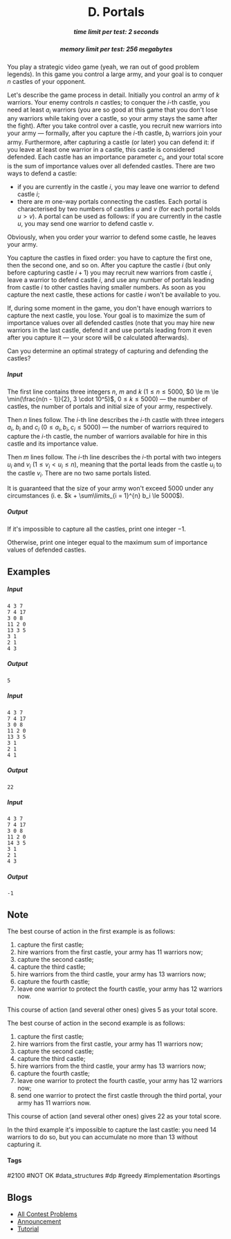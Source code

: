 <h1 style='text-align: center;'> D. Portals</h1>

<h5 style='text-align: center;'>time limit per test: 2 seconds</h5>
<h5 style='text-align: center;'>memory limit per test: 256 megabytes</h5>

You play a strategic video game (yeah, we ran out of good problem legends). In this game you control a large army, and your goal is to conquer $n$ castles of your opponent.

Let's describe the game process in detail. Initially you control an army of $k$ warriors. Your enemy controls $n$ castles; to conquer the $i$-th castle, you need at least $a_i$ warriors (you are so good at this game that you don't lose any warriors while taking over a castle, so your army stays the same after the fight). After you take control over a castle, you recruit new warriors into your army — formally, after you capture the $i$-th castle, $b_i$ warriors join your army. Furthermore, after capturing a castle (or later) you can defend it: if you leave at least one warrior in a castle, this castle is considered defended. Each castle has an importance parameter $c_i$, and your total score is the sum of importance values over all defended castles. There are two ways to defend a castle:

* if you are currently in the castle $i$, you may leave one warrior to defend castle $i$;
* there are $m$ one-way portals connecting the castles. Each portal is characterised by two numbers of castles $u$ and $v$ (for each portal holds $u > v$). A portal can be used as follows: if you are currently in the castle $u$, you may send one warrior to defend castle $v$.

Obviously, when you order your warrior to defend some castle, he leaves your army.

You capture the castles in fixed order: you have to capture the first one, then the second one, and so on. After you capture the castle $i$ (but only before capturing castle $i + 1$) you may recruit new warriors from castle $i$, leave a warrior to defend castle $i$, and use any number of portals leading from castle $i$ to other castles having smaller numbers. As soon as you capture the next castle, these actions for castle $i$ won't be available to you.

If, during some moment in the game, you don't have enough warriors to capture the next castle, you lose. Your goal is to maximize the sum of importance values over all defended castles (note that you may hire new warriors in the last castle, defend it and use portals leading from it even after you capture it — your score will be calculated afterwards).

Can you determine an optimal strategy of capturing and defending the castles?

##### Input

The first line contains three integers $n$, $m$ and $k$ ($1 \le n \le 5000$, $0 \le m \le \min(\frac{n(n - 1)}{2}, 3 \cdot 10^5)$, $0 \le k \le 5000$) — the number of castles, the number of portals and initial size of your army, respectively.

Then $n$ lines follow. The $i$-th line describes the $i$-th castle with three integers $a_i$, $b_i$ and $c_i$ ($0 \le a_i, b_i, c_i \le 5000$) — the number of warriors required to capture the $i$-th castle, the number of warriors available for hire in this castle and its importance value.

Then $m$ lines follow. The $i$-th line describes the $i$-th portal with two integers $u_i$ and $v_i$ ($1 \le v_i < u_i \le n$), meaning that the portal leads from the castle $u_i$ to the castle $v_i$. There are no two same portals listed.

It is guaranteed that the size of your army won't exceed $5000$ under any circumstances (i. e. $k + \sum\limits_{i = 1}^{n} b_i \le 5000$).

##### Output

If it's impossible to capture all the castles, print one integer $-1$.

Otherwise, print one integer equal to the maximum sum of importance values of defended castles.

## Examples

##### Input


```text
4 3 7
7 4 17
3 0 8
11 2 0
13 3 5
3 1
2 1
4 3
```
##### Output


```text
5
```
##### Input


```text
4 3 7
7 4 17
3 0 8
11 2 0
13 3 5
3 1
2 1
4 1
```
##### Output


```text
22
```
##### Input


```text
4 3 7
7 4 17
3 0 8
11 2 0
14 3 5
3 1
2 1
4 3
```
##### Output


```text
-1
```
## Note

The best course of action in the first example is as follows:

1. capture the first castle;
2. hire warriors from the first castle, your army has $11$ warriors now;
3. capture the second castle;
4. capture the third castle;
5. hire warriors from the third castle, your army has $13$ warriors now;
6. capture the fourth castle;
7. leave one warrior to protect the fourth castle, your army has $12$ warriors now.

This course of action (and several other ones) gives $5$ as your total score.

The best course of action in the second example is as follows:

1. capture the first castle;
2. hire warriors from the first castle, your army has $11$ warriors now;
3. capture the second castle;
4. capture the third castle;
5. hire warriors from the third castle, your army has $13$ warriors now;
6. capture the fourth castle;
7. leave one warrior to protect the fourth castle, your army has $12$ warriors now;
8. send one warrior to protect the first castle through the third portal, your army has $11$ warriors now.

This course of action (and several other ones) gives $22$ as your total score.

In the third example it's impossible to capture the last castle: you need $14$ warriors to do so, but you can accumulate no more than $13$ without capturing it.



#### Tags 

#2100 #NOT OK #data_structures #dp #greedy #implementation #sortings 

## Blogs
- [All Contest Problems](../Codeforces_Round_608_(Div._2).md)
- [Announcement](../blogs/Announcement.md)
- [Tutorial](../blogs/Tutorial.md)
